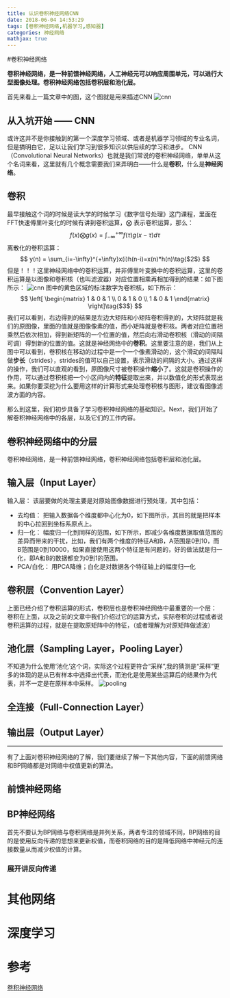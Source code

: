 ```yaml
---
title: 认识卷积神经网络CNN
date: 2018-06-04 14:53:29
tags: [卷积神经网络,机器学习,感知器]
categories: 神经网络
mathjax: true
---
```

#卷积神经网络

**卷积神经网络，是一种前馈神经网络，人工神经元可以响应周围单元，可以进行大型图像处理。卷积神经网络包括卷积层和池化层。**

首先来看上一篇文章中的图，这个图就是用来描述CNN
![cnn](./cnn0.png)
## 从入坑开始 —— CNN
或许这并不是你接触到的第一个深度学习领域、或者是机器学习领域的专业名词，但是搞明白它，足以让我们学习到很多知识以供后续的学习和进步。
CNN（Convolutional Neural Networks）也就是我们常说的卷积神经网络，单单从这个名词来看，这里就有几个概念需要我们来弄明白——什么是**卷积**，什么是**神经网络**。

## 卷积
最早接触这个词的时候是读大学的时候学习《数字信号处理》这门课程，里面在FFT快速傅里叶变化的时候有讲到卷积运算，$\bigotimes$ 表示卷积运算，那么：
$$
f(x) \bigotimes g(x) = \int_{-\infty}^{+\infty} f(\tau)g(x-\tau)d\tau\tag{$1$} 
$$
离散化的卷积运算：
$$
y(n) = \sum_{i=-\infty}^{+\infty}x(i)h(n-i)=x(n)*h(n)\tag{$2$} 
$$
但是！！！这里神经网络中的卷积运算，并非傅里叶变换中的卷积运算，这里的卷积运算是以图像和卷积核（也叫滤波器）对应位置相乘再相加得到的结果：如下图所示：
![cnn](./CNN.gif)
图中的黄色区域的标注数字为卷积核，如下所示：
$$
 \left[
 \begin{matrix}
   1 & 0 & 1 \\
   0 & 1 & 0 \\
   1 & 0 & 1
  \end{matrix}
  \right]\tag{$3$} 
$$
我们可以看到，右边得到的结果是左边大矩阵和小矩阵卷积得到的，大矩阵就是我们的原图像，里面的值就是图像像素的值，而小矩阵就是卷积核。两者对应位置相乘然后依次相加，得到新矩阵的一个位置的值，然后向右滑动卷积核（滑动的间隔可调）得到新的位置的值。这就是神经网络中的**卷积**。这里要注意的是，我们从上图中可以看到，卷积核在移动的过程中是一个一个像素滑动的，这个滑动的间隔叫做**步长**（strides），strides的值可以自己设置，表示滑动的间隔的大小。通过这样的操作，我们可以直观的看到，原图像尺寸被卷积操作**缩小**了。这就是卷积操作的作用，可以通过卷积核把一个小区间内的**特征**提取出来，并以数值化的形式表现出来。如果你要深挖为什么要用这样的计算形式来处理卷积核与图形，建议看图像滤波方面的内容。

那么到这里，我们初步具备了学习卷积神经网络的基础知识。Next，我们开始了解卷积神经网络中的各层，以及它们的工作内容。
## 卷积神经网络中的分层
卷积神经网络，是一种前馈神经网络，卷积神经网络包括卷积层和池化层。
## 输入层（Input Layer）
输入层：
该层要做的处理主要是对原始图像数据进行预处理，其中包括：
*	去均值：
把输入数据各个维度都中心化为0，如下图所示，其目的就是把样本的中心拉回到坐标系原点上。
*	归一化：
幅度归一化到同样的范围，如下所示，即减少各维度数据取值范围的差异而带来的干扰，比如，我们有两个维度的特征A和B，A范围是0到10，而B范围是0到10000，如果直接使用这两个特征是有问题的，好的做法就是归一化，即A和B的数据都变为0到1的范围。
*	PCA/白化：
用PCA降维；白化是对数据各个特征轴上的幅度归一化
## 卷积层（Convention Layer）
上面已经介绍了卷积运算的形式，卷积层也是卷积神经网络中最重要的一个层：
卷积在上面，以及之前的文章中我们介绍过它的运算方式，实际卷积的过程或者说卷积运算的过程，就是在提取原矩阵中的特征，（或者理解为对原矩阵做滤波）
## 池化层（Sampling Layer，Pooling Layer）
不知道为什么使用‘池化’这个词，实际这个过程更符合“采样”,我的猜测是“采样”更多的体现的是从已有样本中选择出代表，而池化是使用某些运算后的结果作为代表，并不一定是在原样本中采样。
![pooling](./pooling.gif)
## 全连接（Full-Connection Layer）
## 输出层（Output Layer）

---
有了上面对卷积神经网络的了解，我们要继续了解一下其他内容，下面的前馈网络和BP网络都是对网络中权值更新的算法。
## 前馈神经网络
## BP神经网络
首先不要认为BP网络与卷积网络是并列关系，两者专注的领域不同，BP网络的目的是使用反向传递的思想来更新权值，而卷积网络的目的是降低网络中神经元的连接数量从而减少权值的计算。
### 展开讲反向传递
# 其他网络
# 深度学习
# 参考
[卷积神经网络](./https://www.jianshu.com/p/fe428f0b32c1)